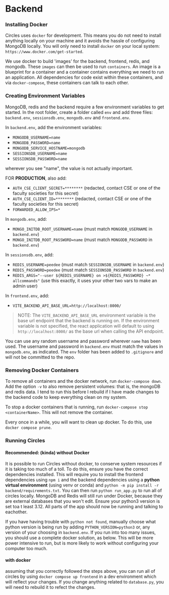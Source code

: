 # Backend

### Installing Docker

Circles uses `docker` for development. This means you do not need to install anything locally on your machine and it avoids the hassle of configuring MongoDB locally. You will only need to install `docker` on your local system: `https://www.docker.com/get-started`.

We use docker to build 'images' for the backend, frontend, redis, and mongodb. These `images` can then be used to run `containers`. An image is a blueprint for a container and a container contains everything we need to run an application. All dependencies for code exist within these containers, and via `docker-compose`, these containers can talk to each other.

### Creating Environment Variables

MongoDB, redis and the backend require a few environment variables to get started. In the root folder, create a folder called `env` and add three files: `backend.env`, `sessionsdb.env`, `mongodb.env` and `frontend.env`. 

In `backend.env`, add the environment variables:

- `MONGODB_USERNAME=name`
- `MONGODB_PASSWORD=name`
- `MONGODB_SERVICE_HOSTNAME=mongodb`
- `SESSIONSDB_USERNAME=name`
- `SESSIONSDB_PASSWORD=name`

wherever you see "name", the value is not actually important.

FOR **PRODUCTION**, also add:
- `AUTH_CSE_CLIENT_SECRET=********` (redacted, contact CSE or one of the faculty societies for this secret)
- `AUTH_CSE_CLIENT_ID=********` (redacted, contact CSE or one of the faculty societies for this secret)
- `FORWARDED_ALLOW_IPS=*`

In `mongodb.env`, add:

- `MONGO_INITDB_ROOT_USERNAME=name` (must match `MONGODB_USERNAME` in `backend.env`)
- `MONGO_INITDB_ROOT_PASSWORD=name` (must match `MONGODB_PASSWORD` in `backend.env`)

In `sessionsdb.env`, add:

- `REDIS_USERNAME=peedee` (must match `SESSIONSDB_USERNAME` in `backend.env`)
- `REDIS_PASSWORD=peedee` (must match `SESSIONSDB_PASSWORD` in `backend.env`)
- `REDIS_ARGS="--user ${REDIS_USERNAME} on >${REDIS_PASSWORD} ~* allcommands"` (use this exactly, it uses your other two vars to make an admin user)

In `frontend.env`, add:

- `VITE_BACKEND_API_BASE_URL=http://localhost:8000/`

> NOTE: The `VITE_BACKEND_API_BASE_URL` environment variable is the base url endpoint that the backend is running on. If the environment variable is not specified, the react application will default to using `http://localhost:8000/` as the base url when calling the API endpoint.


You can use any random username and password wherever `name` has been used. The username and password in `backend.env` must match the values in `mongodb.env`, as indicated. The `env` folder has been added to `.gitignore` and will not be committed to the repo.

### Removing Docker Containers

To remove all containers and the docker network, run `docker-compose down`. Add the option `-v` to also remove persistent volumes: that is, the mongoDB and redis data. I tend to run this before I rebuild if I have made changes to the backend code to keep everything clean on my system.

To stop a docker containers that is running, run `docker-compose stop <containerName>`. This will not remove the container.

Every once in a while, you will want to clean up docker. To do this, use `docker compose prune`.
### Running Circles
#### Recommended: (kinda) without Docker
It is possible to run Circles without docker, to conserve system resources if it is taking too much of a toll. To do this, ensure you have the correct dependencies installed. This will require you to install the frontend dependencies using `npm i` and the backend dependencies using a **python virtual environment** (using venv or conda) and `python -m pip install -r backend/requirements.txt`. 
You can then run `python run_app.py` to run all of circles locally. MongoDB and Redis will still run under Docker, because they are external databases that you won't edit.
Ensure your python3 version is set toa t least 3.12. All parts of the app should now be running and talking to eachother. 

If you have having trouble with `python not found`, manually choose what python version is being run by adding `PYTHON_VERSION=python3` or, any version of your choosing in `backend.env`.
If you run into too many issues, you should use a complete docker solution, as below. This will be more power intensive to run, but is more likely to work without configuring your computer too much.

#### with docker
assuming that you correctly followed the steps above, you can run all of circles by using `docker compose up frontend` in a dev environment which will reflect your changes. If you change anything related to `database.py`, you will need to rebuild it to refect the changes.
